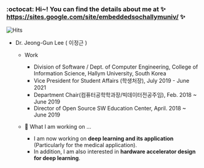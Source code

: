 ### :octocat: Hi~! You can find the details about me at ✨ https://sites.google.com/site/embeddedsochallymuniv/ ✨

![Hits](https://hits.seeyoufarm.com/api/count/incr/badge.svg?url=https://github.com/jeonggunlee)

 * Dr.  Jeong-Gun Lee ( 이정근 )
 
   - Work
      - Division of Software / Dept. of Computer Engineering, College of Information Science, Hallym University, South Korea
      - Vice President for Student Affairs (학생처장), July 2019 - June 2021
      - Department Chair(컴퓨터공학학과장/빅데이터전공주임), Feb. 2018 ~ June 2019
      - Director of Open Source SW Education Center, April. 2018 ~ June 2019
   
   - 🔭 What I am working on ...
     - I am now working on **deep learning and its application** (Particularly for the medical application).
     - In addition, I am also interested in **hardware accelerator design for deep learning**.
  
<!--
**jeonggunlee/jeonggunlee** is a ✨ _special_ ✨ repository because its `README.md` (this file) appears on your GitHub profile.

Here are some ideas to get you started:

- 🔭 I’m currently working on ...
- 🌱 I’m currently learning ...
- 👯 I’m looking to collaborate on ...
- 🤔 I’m looking for help with ...
- 💬 Ask me about ...
- 📫 How to reach me: ...
- 😄 Pronouns: ...
- ⚡ Fun fact: ...
-->
